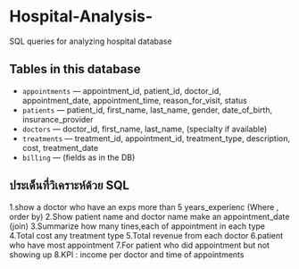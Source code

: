# Hospital-Analysis-
SQL queries for analyzing hospital database

## Tables in this database
- `appointments` — appointment_id, patient_id, doctor_id, appointment_date, appointment_time, reason_for_visit, status
- `patients` — patient_id, first_name, last_name, gender, date_of_birth, insurance_provider
- `doctors` — doctor_id, first_name, last_name, (specialty if available)
- `treatments` — treatment_id, appointment_id, treatment_type, description, cost, treatment_date
- `billing` — (fields as in the DB)

</div>

## ประเด็นที่วิเคราะห์ด้วย SQL
1.show a doctor who have an exps more than 5 years_experienc (Where , order by)
2.Show patient name and doctor name make an appointment_date (join)
3.Summarize how many tines,each of appointment in each type 
4.Total cost any treatment type
5.Total revenue from each doctor
6.patient who have most appointment
7.For patient who did appointment but not showing up
8.KPI : income per doctor and time of appointments
</div>
